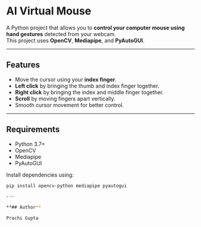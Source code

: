 # AI Virtual Mouse

A Python project that allows you to **control your computer mouse using hand gestures** detected from your webcam.  
This project uses **OpenCV**, **Mediapipe**, and **PyAutoGUI**.

---

## Features

- Move the cursor using your **index finger**.
- **Left click** by bringing the thumb and index finger together.
- **Right click** by bringing the index and middle finger together.
- **Scroll** by moving fingers apart vertically.
- Smooth cursor movement for better control.

---

## Requirements

- Python 3.7+
- OpenCV
- Mediapipe
- PyAutoGUI

Install dependencies using:

```bash
pip install opencv-python mediapipe pyautogui

---

**## Author**

Prachi Gupta
